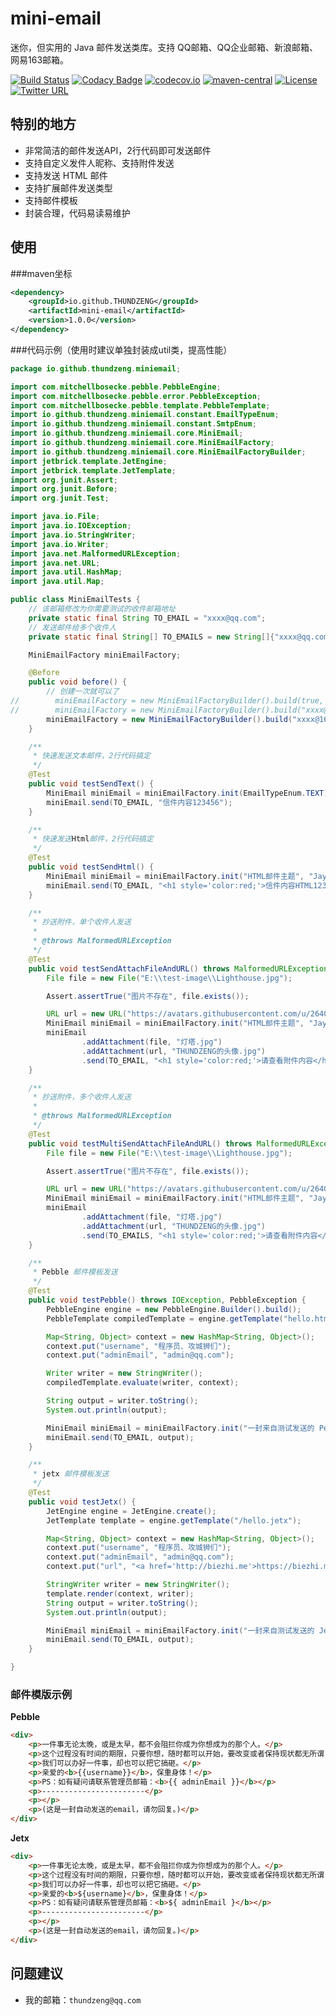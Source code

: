 # mini-email

迷你，但实用的 Java 邮件发送类库。支持 QQ邮箱、QQ企业邮箱、新浪邮箱、网易163邮箱。

[![Build Status](https://img.shields.io/travis/biezhi/oh-my-email.svg?style=flat-square)](https://travis-ci.org/biezhi/oh-my-email)
[![Codacy Badge](https://api.codacy.com/project/badge/Grade/2ef611f3fa044c8f8d8fc31cf0acd8a7)](https://www.codacy.com/app/biezhi/oh-my-email?utm_source=github.com&amp;utm_medium=referral&amp;utm_content=biezhi/oh-my-email&amp;utm_campaign=Badge_Grade)
[![codecov.io](https://img.shields.io/codecov/c/github/biezhi/oh-my-email/master.svg?style=flat-square)](http://codecov.io/github/biezhi/oh-my-email?branch=master)
[![maven-central](https://img.shields.io/maven-central/v/io.github.biezhi/oh-my-email.svg?style=flat-square)](http://search.maven.org/#search%7Cga%7C1%7Coh-my-email)
[![License](https://img.shields.io/badge/license-Apache%202-4EB1BA.svg?style=flat-square)](https://www.apache.org/licenses/LICENSE-2.0.html)
[![Twitter URL](https://img.shields.io/twitter/url/https/twitter.com/biezhii.svg?style=social&label=Follow%20Twitter)](https://twitter.com/biezhii)

## 特别的地方

- 非常简洁的邮件发送API，2行代码即可发送邮件
- 支持自定义发件人昵称、支持附件发送
- 支持发送 HTML 邮件
- 支持扩展邮件发送类型
- 支持邮件模板
- 封装合理，代码易读易维护

## 使用

###maven坐标

```xml
<dependency>
    <groupId>io.github.THUNDZENG</groupId>
    <artifactId>mini-email</artifactId>
    <version>1.0.0</version>
</dependency>
```

###代码示例（使用时建议单独封装成util类，提高性能）

```java
package io.github.thundzeng.miniemail;

import com.mitchellbosecke.pebble.PebbleEngine;
import com.mitchellbosecke.pebble.error.PebbleException;
import com.mitchellbosecke.pebble.template.PebbleTemplate;
import io.github.thundzeng.miniemail.constant.EmailTypeEnum;
import io.github.thundzeng.miniemail.constant.SmtpEnum;
import io.github.thundzeng.miniemail.core.MiniEmail;
import io.github.thundzeng.miniemail.core.MiniEmailFactory;
import io.github.thundzeng.miniemail.core.MiniEmailFactoryBuilder;
import jetbrick.template.JetEngine;
import jetbrick.template.JetTemplate;
import org.junit.Assert;
import org.junit.Before;
import org.junit.Test;

import java.io.File;
import java.io.IOException;
import java.io.StringWriter;
import java.io.Writer;
import java.net.MalformedURLException;
import java.net.URL;
import java.util.HashMap;
import java.util.Map;

public class MiniEmailTests {
    // 该邮箱修改为你需要测试的收件邮箱地址
    private static final String TO_EMAIL = "xxxx@qq.com";
    // 发送邮件给多个收件人
    private static final String[] TO_EMAILS = new String[]{"xxxx@qq.com", "xxxx@sina.com"};

    MiniEmailFactory miniEmailFactory;

    @Before
    public void before() {
        // 创建一次就可以了
//        miniEmailFactory = new MiniEmailFactoryBuilder().build(true, "xxxx@qq.com", "123456abc", SmtpEnum.SMTP_QQ);
//        miniEmailFactory = new MiniEmailFactoryBuilder().build("xxxx@qq.com", "123456abc", SmtpEnum.SMTP_QQ);
        miniEmailFactory = new MiniEmailFactoryBuilder().build("xxxx@163.com", "123456abc", SmtpEnum.SMTP_163);
    }

    /**
     * 快速发送文本邮件，2行代码搞定
     */
    @Test
    public void testSendText() {
        MiniEmail miniEmail = miniEmailFactory.init(EmailTypeEnum.TEXT);
        miniEmail.send(TO_EMAIL, "信件内容123456");
    }

    /**
     * 快速发送Html邮件，2行代码搞定
     */
    @Test
    public void testSendHtml() {
        MiniEmail miniEmail = miniEmailFactory.init("HTML邮件主题", "Jay Chou", EmailTypeEnum.HTML);
        miniEmail.send(TO_EMAIL, "<h1 style='color:red;'>信件内容HTML123456</h1>");
    }

    /**
     * 抄送附件，单个收件人发送
     *
     * @throws MalformedURLException
     */
    @Test
    public void testSendAttachFileAndURL() throws MalformedURLException {
        File file = new File("E:\\test-image\\Lighthouse.jpg");

        Assert.assertTrue("图片不存在", file.exists());

        URL url = new URL("https://avatars.githubusercontent.com/u/26403930?s=460&u=1a90eb155a8dbb56385be72a90fdd2911a068409&v=4");
        MiniEmail miniEmail = miniEmailFactory.init("HTML邮件主题", "Jay Chou", EmailTypeEnum.HTML);
        miniEmail
                .addAttachment(file, "灯塔.jpg")
                .addAttachment(url, "THUNDZENG的头像.jpg")
                .send(TO_EMAIL, "<h1 style='color:red;'>请查看附件内容</h1>");
    }

    /**
     * 抄送附件，多个收件人发送
     *
     * @throws MalformedURLException
     */
    @Test
    public void testMultiSendAttachFileAndURL() throws MalformedURLException {
        File file = new File("E:\\test-image\\Lighthouse.jpg");

        Assert.assertTrue("图片不存在", file.exists());

        URL url = new URL("https://avatars.githubusercontent.com/u/26403930?s=460&u=1a90eb155a8dbb56385be72a90fdd2911a068409&v=4");
        MiniEmail miniEmail = miniEmailFactory.init("HTML邮件主题", "Jay Chou", EmailTypeEnum.HTML);
        miniEmail
                .addAttachment(file, "灯塔.jpg")
                .addAttachment(url, "THUNDZENG的头像.jpg")
                .send(TO_EMAILS, "<h1 style='color:red;'>请查看附件内容</h1>");
    }

    /**
     * Pebble 邮件模板发送
     */
    @Test
    public void testPebble() throws IOException, PebbleException {
        PebbleEngine engine = new PebbleEngine.Builder().build();
        PebbleTemplate compiledTemplate = engine.getTemplate("hello.html");

        Map<String, Object> context = new HashMap<String, Object>();
        context.put("username", "程序员、攻城狮们");
        context.put("adminEmail", "admin@qq.com");

        Writer writer = new StringWriter();
        compiledTemplate.evaluate(writer, context);

        String output = writer.toString();
        System.out.println(output);

        MiniEmail miniEmail = miniEmailFactory.init("一封来自测试发送的 Pebble 模板邮件", "Jay Chou", EmailTypeEnum.HTML);
        miniEmail.send(TO_EMAIL, output);
    }

    /**
     * jetx 邮件模板发送
     */
    @Test
    public void testJetx() {
        JetEngine engine = JetEngine.create();
        JetTemplate template = engine.getTemplate("/hello.jetx");

        Map<String, Object> context = new HashMap<String, Object>();
        context.put("username", "程序员、攻城狮们");
        context.put("adminEmail", "admin@qq.com");
        context.put("url", "<a href='http://biezhi.me'>https://biezhi.me/active/asdkjajdasjdkaweoi</a>");

        StringWriter writer = new StringWriter();
        template.render(context, writer);
        String output = writer.toString();
        System.out.println(output);

        MiniEmail miniEmail = miniEmailFactory.init("一封来自测试发送的 Jetx 模板邮件", "Jay Chou", EmailTypeEnum.HTML);
        miniEmail.send(TO_EMAIL, output);
    }

}

```

### 邮件模版示例

**Pebble**
```html
<div>
    <p>一件事无论太晚，或是太早，都不会阻拦你成为你想成为的那个人。</p>
    <p>这个过程没有时间的期限，只要你想，随时都可以开始，要改变或者保持现状都无所谓，做事情本不应有所束缚。</p>
    <p>我们可以办好一件事，却也可以把它搞砸。</p>
    <p>亲爱的<b>{{username}}</b>，保重身体！</p>
    <p>PS：如有疑问请联系管理员邮箱：<b>{{ adminEmail }}</b></p>
    <p>-----------------------</p>
    <p></p>
    <p>(这是一封自动发送的email，请勿回复。)</p>
</div>
```

**Jetx**
```html
<div>
    <p>一件事无论太晚，或是太早，都不会阻拦你成为你想成为的那个人。</p>
    <p>这个过程没有时间的期限，只要你想，随时都可以开始，要改变或者保持现状都无所谓，做事情本不应有所束缚。</p>
    <p>我们可以办好一件事，却也可以把它搞砸。</p>
    <p>亲爱的<b>${username}</b>，保重身体！</p>
    <p>PS：如有疑问请联系管理员邮箱：<b>${ adminEmail }</b></p>
    <p>-----------------------</p>
    <p></p>
    <p>(这是一封自动发送的email，请勿回复。)</p>
</div>

```

## 问题建议

- 我的邮箱：`thundzeng@qq.com`
